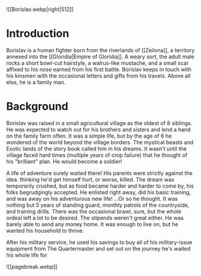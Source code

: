 ![[Borislav.webp|right|512]]


# Introduction
Borislav is a human fighter born from the riverlands of [[Zeilona]], a territory annexed into the [[Gloridia|Empire of Gloridia]]. A weary sort, the adult male rocks a short bowl-cut hairstyle, a walrus-like mustache, and a small scar affixed to his nose earned from his first battle. Borislav keeps in touch with his kinsmen with the occasional letters and gifts from his travels. Above all else, he is a family man.

# Background
Borislav was raised in a small agricultural village as the oldest of 8 siblings. He was expected to watch out for his brothers and sisters and lend a hand on the family farm often. It was a simple life, but by the age of 6 he wondered of the world beyond the village borders. The mystical beasts and Exotic lands of the story book called him in his dreams. It wasn't until the village faced hard times (multiple years of crop failure) that he thought of his "brilliant" plan. He would become a soldier!

A life of adventure surely waited there! His parents were strictly against the idea. thinking he'd get himself hurt, or worse, killed. The dream was temporarily crushed, but as food became harder and harder to come by, his folks begrudgingly accepted. He enlisted right away, did his basic training, and was away on his adventurous new life! ...Or so he thought. It was nothing but 5 years of standing guard, monthly patrols of the countryside, and training drills. There was the occasional brawl, sure, but the whole ordeal left a lot to be desired. The stipends weren't great either. He was barely able to send any money home. It was enough to live on, but he wanted his household to thrive.

After his military service, he used his savings to buy all of his military-issue equipment from The Quartermaster and set out on the journey he's waited his whole life for

![[pagebreak.webp]]